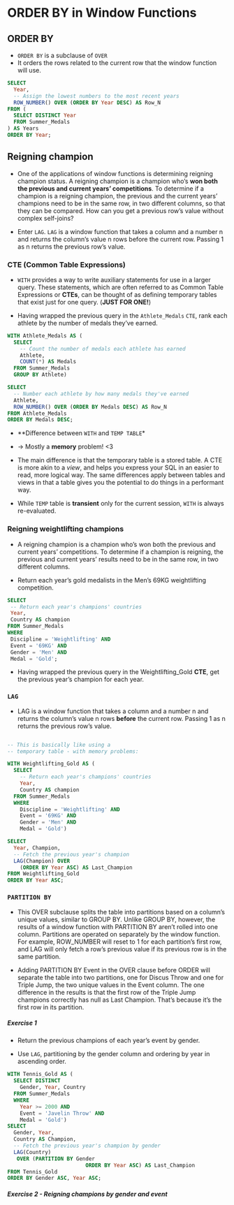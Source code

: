 ORDER BY in Window Functions
================

## ORDER BY

  - `ORDER BY` is a subclause of `OVER`
  - It orders the rows related to the current row that the window
    function will use.

<!-- end list -->

``` sql
SELECT
  Year,
  -- Assign the lowest numbers to the most recent years
  ROW_NUMBER() OVER (ORDER BY Year DESC) AS Row_N
FROM (
  SELECT DISTINCT Year
  FROM Summer_Medals
) AS Years
ORDER BY Year;
```

## Reigning champion

  - One of the applications of window functions is determining reigning
    champion status. A reigning champion is a champion who’s **won both
    the previous and current years’ competitions**. To determine if a
    champion is a reigning champion, the previous and the current years’
    champions need to be in the same row, in two different columns, so
    that they can be compared. How can you get a previous row’s value
    without complex self-joins?

  - Enter `LAG`. `LAG` is a window function that takes a column and a
    number n and returns the column’s value n rows before the current
    row. Passing 1 as n returns the previous row’s value.

### CTE (Common Table Expressions)

  - `WITH` provides a way to write auxiliary statements for use in a
    larger query. These statements, which are often referred to as
    Common Table Expressions or **CTEs**, can be thought of as defining
    temporary tables that exist just for one query. (**JUST FOR ONE\!**)

  - Having wrapped the previous query in the `Athlete_Medals` `CTE`,
    rank each athlete by the number of medals they’ve earned.

<!-- end list -->

``` sql
WITH Athlete_Medals AS (
  SELECT
    -- Count the number of medals each athlete has earned
    Athlete,
    COUNT(*) AS Medals
  FROM Summer_Medals
  GROUP BY Athlete)

SELECT
  -- Number each athlete by how many medals they've earned
  Athlete,
  ROW_NUMBER() OVER (ORDER BY Medals DESC) AS Row_N
FROM Athlete_Medals
ORDER BY Medals DESC;
```

  - \*\*Difference between `WITH` and `TEMP TABLE`\*

  - \-\> Mostly a **memory** problem\! \<3

  - The main difference is that the temporary table is a stored table. A
    CTE is more akin to a *view*, and helps you express your SQL in an
    easier to read, more logical way. The same differences apply between
    tables and views in that a table gives you the potential to do
    things in a performant way.

  - While `TEMP` table is **transient** only for the current session,
    `WITH` is always re-evaluated.

### Reigning weightlifting champions

  - A reigning champion is a champion who’s won both the previous and
    current years’ competitions. To determine if a champion is reigning,
    the previous and current years’ results need to be in the same row,
    in two different columns.

  - Return each year’s gold medalists in the Men’s 69KG weightlifting
    competition.

<!-- end list -->

``` sql
SELECT
 -- Return each year's champions' countries
 Year,
 Country AS champion
FROM Summer_Medals
WHERE
 Discipline = 'Weightlifting' AND
 Event = '69KG' AND
 Gender = 'Men' AND
 Medal = 'Gold';
```

  - Having wrapped the previous query in the Weightlifting\_Gold
    **CTE**, get the previous year’s champion for each year.

### `LAG`

  - LAG is a window function that takes a column and a number n and
    returns the column’s value n rows **before** the current row.
    Passing 1 as n returns the previous row’s value.

<!-- end list -->

``` sql

-- This is basically like using a 
-- temporary table - with memory problems:

WITH Weightlifting_Gold AS (
  SELECT
    -- Return each year's champions' countries
    Year,
    Country AS champion
  FROM Summer_Medals
  WHERE
    Discipline = 'Weightlifting' AND
    Event = '69KG' AND
    Gender = 'Men' AND
    Medal = 'Gold')

SELECT
  Year, Champion,
  -- Fetch the previous year's champion
  LAG(Champion) OVER
    (ORDER BY Year ASC) AS Last_Champion
FROM Weightlifting_Gold
ORDER BY Year ASC;
```

### `PARTITION BY`

  - This OVER subclause splits the table into partitions based on a
    column’s unique values, similar to GROUP BY. Unlike GROUP BY,
    however, the results of a window function with PARTITION BY aren’t
    rolled into one column. Partitions are operated on separately by the
    window function. For example, ROW\_NUMBER will reset to 1 for each
    partition’s first row, and LAG will only fetch a row’s previous
    value if its previous row is in the same partition.

  - Adding PARTITION BY Event in the OVER clause before ORDER will
    separate the table into two partitions, one for Discus Throw and one
    for Triple Jump, the two unique values in the Event column. The one
    difference in the results is that the first row of the Triple Jump
    champions correctly has null as Last Champion. That’s because it’s
    the first row in its partition.

##### Exercise 1

  - Return the previous champions of each year’s event by gender.

  - Use `LAG`, partitioning by the gender column and ordering by year in
    ascending order.

<!-- end list -->

``` sql
WITH Tennis_Gold AS (
  SELECT DISTINCT
    Gender, Year, Country
  FROM Summer_Medals
  WHERE
    Year >= 2000 AND
    Event = 'Javelin Throw' AND
    Medal = 'Gold')
SELECT
  Gender, Year,
  Country AS Champion,
  -- Fetch the previous year's champion by gender
  LAG(Country)
   OVER (PARTITION BY Gender
                         ORDER BY Year ASC) AS Last_Champion
FROM Tennis_Gold
ORDER BY Gender ASC, Year ASC;
```

##### Exercise 2 - Reigning champions by gender and event
